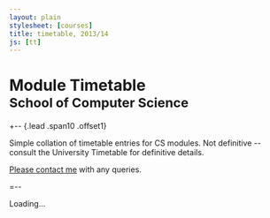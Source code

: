 ```yaml
---
layout: plain
stylesheet: [courses]
title: timetable, 2013/14
js: [tt]
---
```


# Module Timetable<br /><small>School of Computer Science</small>

+-- {.lead .span10 .offset1}

Simple collation of timetable entries for CS modules. Not definitive -- consult the University Timetable for definitive details.

[Please contact me](mailto:richard.mortier@nottingham.ac.uk) with any queries.

=--

<div id="tt">
  Loading...
</div>


<script src="/courses/js/jquery-1.9.1.min.js"> </script>
<script type="text/javascript">
  // <![CDATA[
    $(window).load(function () {
      window.tt.fetch('../data/modules.json').render('#tt');
    });
  // ]]>
</script>
